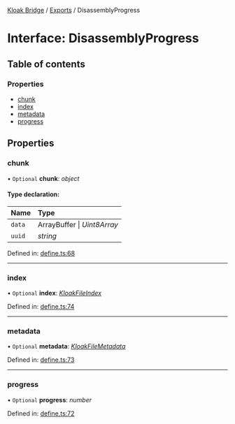 [Kloak Bridge](../README.md) / [Exports](../modules.md) / DisassemblyProgress

# Interface: DisassemblyProgress

## Table of contents

### Properties

- [chunk](disassemblyprogress.md#chunk)
- [index](disassemblyprogress.md#index)
- [metadata](disassemblyprogress.md#metadata)
- [progress](disassemblyprogress.md#progress)

## Properties

### chunk

• `Optional` **chunk**: *object*

#### Type declaration:

Name | Type |
:------ | :------ |
`data` | ArrayBuffer \| *Uint8Array* |
`uuid` | *string* |

Defined in: [define.ts:68](https://github.com/CoNET-project/kloak-bridge/blob/37276fa/src/define.ts#L68)

___

### index

• `Optional` **index**: [*KloakFileIndex*](kloakfileindex.md)

Defined in: [define.ts:74](https://github.com/CoNET-project/kloak-bridge/blob/37276fa/src/define.ts#L74)

___

### metadata

• `Optional` **metadata**: [*KloakFileMetadata*](kloakfilemetadata.md)

Defined in: [define.ts:73](https://github.com/CoNET-project/kloak-bridge/blob/37276fa/src/define.ts#L73)

___

### progress

• `Optional` **progress**: *number*

Defined in: [define.ts:72](https://github.com/CoNET-project/kloak-bridge/blob/37276fa/src/define.ts#L72)
